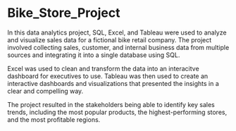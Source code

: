# Bike_Store_Project

In this data analytics project, SQL, Excel, and Tableau were used to analyze and visualize sales data for a fictional bike retail company. The project involved collecting sales, customer, and internal business data from multiple sources and integrating it into a single database using SQL. 

Excel was used to clean and transform the data into an interacitve dashboard for executives to use. Tableau was then used to create an interactive dashboards and visualizations that presented the insights in a clear and compelling way. 

The project resulted in the stakeholders being able to identify key sales trends, including the most popular products, the highest-performing stores, and the most profitable regions. 
